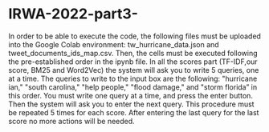 # IRWA-2022-part3-
In order to be able to execute the code, the following files must be uploaded into the Google Colab environment: tw_hurricane_data.json and tweet_documents_ids_map.csv. Then, the cells must be executed following the pre-established order in the ipynb file. In all the scores part (TF-IDF,our score, BM25 and Word2Vec) the system will ask you to write 5 queries, one at a time. The queries to write to the input box are the following: "hurricane ian," "south carolina," "help people," "flood damage," and "storm florida” in this order. You must write one query at a time, and press the enter button. Then the system will ask you to enter the next query. This procedure must be repeated 5 times for each score. After entering the last query for the last score no more actions will be needed.
